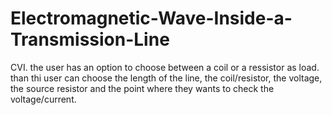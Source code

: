 # Electromagnetic-Wave-Inside-a-Transmission-Line
CVI.
the user has an option to choose between a coil or a ressistor as load.
than thi user can choose the length of the line, the coil/resistor, the voltage, the source resistor and
the point where they wants to check the voltage/current.
